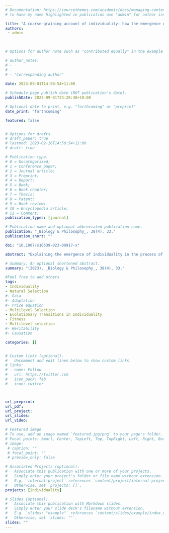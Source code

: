 ```yaml
---
# Documentation: https://sourcethemes.com/academic/docs/managing-content/ 
# to have my name highlighted in publication use "admin" for author instead of Pierrick Bourrat

title: "A coarse-graining account of individuality: how the emergence of individuals represents a summary of lower-level evolutionary processes?"
authors:
 - admin

 
 
# Options for author note such as "contributed equally" in the example below, assuming they are three authors, the third author is corresponding author.

# author_notes:
# - 
# - 
# - "Corresponding author"
 
date: 2023-09-01T14:50:54+11:00

# Schedule page publish date (NOT publication's date).
publishDate: 2023-09-01T23:28:48+10:00

# Optional date to print, e.g. "forthcoming" or "preprint"
date_print: "forthcoming"

featured: false


# Options for drafts
# draft_paper: true
# lastmod: 2023-02-16T14:50:54+11:00
# draft: true

# Publication type.
# 0 = Uncategorized;
# 1 = Conference paper;
# 2 = Journal article;
# 3 = Preprint;
# 4 = Report;
# 5 = Book;
# 6 = Book chapter;
# 7 = Thesis;
# 8 = Patent;
# 9 = Book review;
# 10 = Encyclopedia article;
# 11 = Comment;
publication_types: [journal]

# Publication name and optional abbreviated publication name.
publication: "_Biology & Philosophy_, 38(4), 33."
publication_short: ""

doi: "10.1007/s10539-023-09917-x"

abstract: "Explaining the emergence of individuality in the process of evolution remains a challenge; it faces the difficulty of characterizing adequately what ‘emergence’ amounts to. Here, I present a pragmatic account of individuality in which I take up this challenge. Following this account, individuals that emerge from an evolutionary transition in individuality are coarse-grained entities: entities that are summaries of lower-level evolutionary processes. Although this account may prima facie appear to ultimately rely on epistemic considerations, I show that it can be used to vindicate the emergence of individuals in a quasi-ontological sense. To this end, I discuss a recent account of evolutionary transitions in individuality proposed by Godfrey-Smith and Kerr (Brit J Philos Sci 64(1):205–222, 2013) where a transition occurs through several stages, each with an accompanying model. I focus on the final stage where higher-level entities are ascribed a separate fitness parameter, while they were not in the previous stages. In light of my account, I provide some justification for why such a change in parameters is necessary and cannot be dismissed as merely epistemic."

# Summary. An optional shortened abstract.
summary: "(2023). _Biology & Philosophy_, 38(4), 33."

#Feel free to add others
tags:
- Individuality
- Natural Selection
#- Gaia
#- Adaptation
#- Price equation
- Multilevel Selection
- Evolutionary Transitions in Individuality
- Fitness
- Multilevel selection
#- Heritability
#- Causation

categories: []


# Custom links (optional).
#   Uncomment and edit lines below to show custom links.
# links:
# - name: Follow
#   url: https://twitter.com
#   icon_pack: fab
#   icon: twitter



url_preprint:
url_pdf:
url_project:
url_slides:
url_video:

# Featured image
# To use, add an image named `featured.jpg/png` to your page's folder. 
# Focal points: Smart, Center, TopLeft, Top, TopRight, Left, Right, BottomLeft, Bottom, BottomRight.
# image:
 # caption: ""
 # focal_point: ""
 # preview_only: false

# Associated Projects (optional).
#   Associate this publication with one or more of your projects.
#   Simply enter your project's folder or file name without extension.
#   E.g. `internal-project` references `content/project/internal-project/index.md`.
#   Otherwise, set `projects: []`.
projects: [individuality]

# Slides (optional).
#   Associate this publication with Markdown slides.
#   Simply enter your slide deck's filename without extension.
#   E.g. `slides: "example"` references `content/slides/example/index.md`.
#   Otherwise, set `slides: ""`.
slides: ""
---
```

